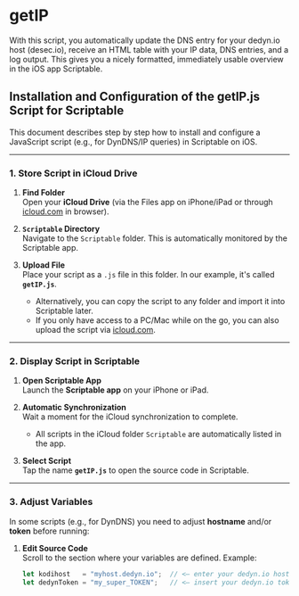 # getIP
With this script, you automatically update the DNS entry for your dedyn.io host (desec.io), receive an HTML table with your IP data, DNS entries, and a log output. This gives you a nicely formatted, immediately usable overview in the iOS app Scriptable.

## Installation and Configuration of the **getIP.js** Script for Scriptable

This document describes step by step how to install and configure a JavaScript script (e.g., for DynDNS/IP queries) in Scriptable on iOS.

---

### 1. Store Script in iCloud Drive

1. **Find Folder**  
   Open your **iCloud Drive** (via the Files app on iPhone/iPad or through [icloud.com](https://icloud.com) in browser).

2. **`Scriptable` Directory**  
   Navigate to the `Scriptable` folder. This is automatically monitored by the Scriptable app.

3. **Upload File**  
   Place your script as a `.js` file in this folder. In our example, it's called **`getIP.js`**.  
   - Alternatively, you can copy the script to any folder and import it into Scriptable later.  
   - If you only have access to a PC/Mac while on the go, you can also upload the script via [icloud.com](https://icloud.com).

---

### 2. Display Script in Scriptable

1. **Open Scriptable App**  
   Launch the **Scriptable app** on your iPhone or iPad.

2. **Automatic Synchronization**  
   Wait a moment for the iCloud synchronization to complete.  
   - All scripts in the iCloud folder `Scriptable` are automatically listed in the app.

3. **Select Script**  
   Tap the name **`getIP.js`** to open the source code in Scriptable.

---

### 3. Adjust Variables

In some scripts (e.g., for DynDNS) you need to adjust **hostname** and/or **token** before running:

1. **Edit Source Code**  
   Scroll to the section where your variables are defined. Example:
   ```js
   let kodihost   = "myhost.dedyn.io";  // <– enter your dedyn.io hostname here
   let dedynToken = "my_super_TOKEN";   // <– insert your dedyn.io token here
